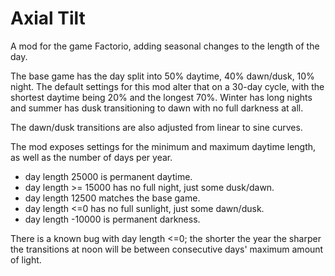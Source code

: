 # Axial Tilt
A mod for the game Factorio, adding seasonal changes to the length of the day.

The base game has the day split into 50% daytime, 40% dawn/dusk, 10% night.
The default settings for this mod alter that on a 30-day cycle, with the shortest
daytime being 20% and the longest 70%. Winter has long nights and summer has dusk
transitioning to dawn with no full darkness at all.

The dawn/dusk transitions are also adjusted from linear to sine curves.

The mod exposes settings for the minimum and maximum daytime length, as well as
the number of days per year.

* day length 25000 is permanent daytime.
* day length >= 15000 has no full night, just some dusk/dawn.
* day length 12500 matches the base game.
* day length <=0 has no full sunlight, just some dawn/dusk.
* day length -10000 is permanent darkness.

There is a known bug with day length <=0; the shorter the year the sharper the
transitions at noon will be between consecutive days' maximum amount of light.